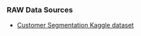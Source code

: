 ### RAW Data Sources  

+ [Customer Segmentation Kaggle dataset](https://www.kaggle.com/datasets/iamsouravbanerjee/customer-segmentation-51k-records)
